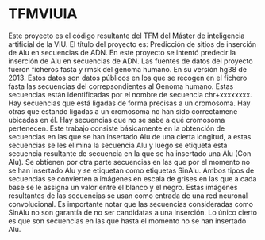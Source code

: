 # TFMVIUIA
Este proyecto es el código resultante del TFM del Máster de inteligencia artificial de la VIU.
El título del proyecto es: Predicción de sitios de inserción de Alu en secuencias de ADN.
En este proyecto se intentó predecir la inserción de Alu en secuencias de ADN.
Las fuentes de datos del proyecto fueron ficheros fasta y rmsk del genoma humano. En su versión hg38 de 2013.
Estos datos son datos públicos en los que se recogen en el fichero fasta las secuencias del correpsondientes al Genoma humano.
Estas secuencias están identificadas por el nombre de secuencia chr+xxxxxxxx. Hay secuencias que está ligadas de forma precisas a un cromosoma. Hay otras que estando ligadas a un cromosoma no han sido correctamene ubicadas en él. Hay secuencias que no se sabe a qué cromosoma pertenecen.
Este trabajo consiste básicamente en la obtención de secuencias en las que se han insertado Alu de una cierta longitud, a estas secuencias se les elimina la secuencia Alu y luego se etiqueta esta secuencia resultante de secuencia en la que se ha insertado una Alu (Con Alu). Se obtienen por otra parte secuencias en las que por el momento no se han insertado Alu y  se etiquetan como etiquetas SinAlu.
Ambos tipos de secuencias se convierten a imágenes en escala de grises en las que a cada base se le assigna un valor entre el blanco y el negro. 
Estas imágenes resultantes de las secuencias se usan como entrada de una red neuronal convolucional.
Es importante notar que las secuencias consideradas como SinAlu no son garantía de no ser candidatas a una inserción. Lo único cierto es que son secuencias en las que hasta el momento no se han insertado Alu. 
